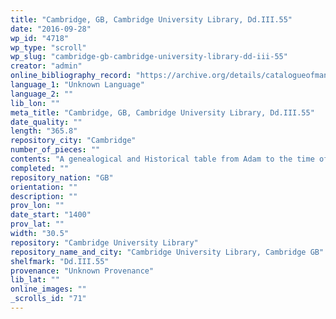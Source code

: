 ```yaml
---
title: "Cambridge, GB, Cambridge University Library, Dd.III.55"
date: "2016-09-28"
wp_id: "4718"
wp_type: "scroll"
wp_slug: "cambridge-gb-cambridge-university-library-dd-iii-55"
creator: "admin"
online_bibliography_record: "https://archive.org/details/catalogueofmanus01cambuoft p.151"
language_1: "Unknown Language"
language_2: ""
lib_lon: ""
meta_title: "Cambridge, GB, Cambridge University Library, Dd.III.55"
date_quality: ""
length: "365.8"
repository_city: "Cambridge"
number_of_pieces: ""
contents: "A genealogical and Historical table from Adam to the time of the Apostles."
completed: ""
repository_nation: "GB"
orientation: ""
description: ""
prov_lon: ""
date_start: "1400"
prov_lat: ""
width: "30.5"
repository: "Cambridge University Library"
repository_name_and_city: "Cambridge University Library, Cambridge GB"
shelfmark: "Dd.III.55"
provenance: "Unknown Provenance"
lib_lat: ""
online_images: ""
_scrolls_id: "71"
---
```



